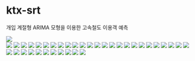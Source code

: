 # ktx-srt
개입 계절형 ARIMA 모형을 이용한 고속철도 이용객 예측

<div>
<img src="https://user-images.githubusercontent.com/55614265/93199406-4f39f500-f789-11ea-947f-f723fc56ecb5.jpg">
</div>

<div>
<img src="https://user-images.githubusercontent.com/55614265/93199532-7a244900-f789-11ea-902f-4b346ab1019e.jpg">
<img src="https://user-images.githubusercontent.com/55614265/93199542-7e506680-f789-11ea-8942-4b1109394a2b.jpg">
<img src="https://user-images.githubusercontent.com/55614265/93199546-7ee8fd00-f789-11ea-9323-f8e9481a7306.jpg">
<img src="https://user-images.githubusercontent.com/55614265/93199548-7f819380-f789-11ea-8551-2e0d5e079a0d.jpg">
<img src="https://user-images.githubusercontent.com/55614265/93199550-801a2a00-f789-11ea-9fb1-bdc35b264295.jpg">
<img src="https://user-images.githubusercontent.com/55614265/93199552-80b2c080-f789-11ea-9125-0e6e4a02e6f7.jpg">
<img src="https://user-images.githubusercontent.com/55614265/93199554-814b5700-f789-11ea-98c0-a278a2cd9f10.jpg">
<img src="https://user-images.githubusercontent.com/55614265/93199559-81e3ed80-f789-11ea-872d-737cd9651654.jpg">
<img src="https://user-images.githubusercontent.com/55614265/93199560-827c8400-f789-11ea-869b-38ed7887d27e.jpg">
<img src="https://user-images.githubusercontent.com/55614265/93199563-827c8400-f789-11ea-95f6-461beb6744f8.jpg">
<img src="https://user-images.githubusercontent.com/55614265/93199565-83151a80-f789-11ea-9ae9-5ceafce8be7a.jpg">
<img src="https://user-images.githubusercontent.com/55614265/93199566-83adb100-f789-11ea-9f05-bc8d402b6c52.jpg">
<img src="https://user-images.githubusercontent.com/55614265/93199567-84464780-f789-11ea-9c99-2b4aaef8a475.jpg">
<img src="https://user-images.githubusercontent.com/55614265/93199570-85777480-f789-11ea-987f-0cc11627a6b5.jpg">
<img src="https://user-images.githubusercontent.com/55614265/93199572-86100b00-f789-11ea-8062-d7d3a2e9efa6.jpg">
<img src="https://user-images.githubusercontent.com/55614265/93199575-86100b00-f789-11ea-88f2-f7878b0471ac.jpg">
<img src="https://user-images.githubusercontent.com/55614265/93199579-86a8a180-f789-11ea-9b81-9d4b4319531e.jpg">
<img src="https://user-images.githubusercontent.com/55614265/93199583-87413800-f789-11ea-9326-ea11f80f84c2.jpg">
<img src="https://user-images.githubusercontent.com/55614265/93199584-87413800-f789-11ea-8b3d-1d7ae3eeb417.jpg">
<img src="https://user-images.githubusercontent.com/55614265/93199585-87d9ce80-f789-11ea-81ad-42383aab3260.jpg">
<img src="https://user-images.githubusercontent.com/55614265/93199589-87d9ce80-f789-11ea-9da4-e079c253d5de.jpg">
<img src="https://user-images.githubusercontent.com/55614265/93199591-88726500-f789-11ea-9b4a-d8d91a634be8.jpg">
<img src="https://user-images.githubusercontent.com/55614265/93199593-890afb80-f789-11ea-8314-89b7ad5fc997.jpg">
<img src="https://user-images.githubusercontent.com/55614265/93199596-890afb80-f789-11ea-9241-76c4190c2265.jpg">
<img src="https://user-images.githubusercontent.com/55614265/93199598-89a39200-f789-11ea-9387-a92df0d12d3b.jpg">
<img src="https://user-images.githubusercontent.com/55614265/93199600-89a39200-f789-11ea-8c4b-a5bc8645683b.jpg">
<img src="https://user-images.githubusercontent.com/55614265/93199601-8a3c2880-f789-11ea-8991-73dc19c1ee29.jpg">
<img src="https://user-images.githubusercontent.com/55614265/93199608-8ad4bf00-f789-11ea-95a5-4f5e80698eab.jpg">
<img src="https://user-images.githubusercontent.com/55614265/93199610-8ad4bf00-f789-11ea-8b74-56188a496e12.jpg">
<img src="https://user-images.githubusercontent.com/55614265/93199612-8b6d5580-f789-11ea-9564-e4cacdb3e84e.jpg">
<img src="https://user-images.githubusercontent.com/55614265/93199616-8b6d5580-f789-11ea-82f2-ad2c1b697fcc.jpg">
<img src="https://user-images.githubusercontent.com/55614265/93199618-8c05ec00-f789-11ea-8b58-911e31a57df2.jpg">
<img src="https://user-images.githubusercontent.com/55614265/93199620-8c9e8280-f789-11ea-937a-a3cc9f0b9fce.jpg">
<img src="https://user-images.githubusercontent.com/55614265/93199623-8c9e8280-f789-11ea-90ed-b92ed2c867e5.jpg">
<img src="https://user-images.githubusercontent.com/55614265/93199626-8d371900-f789-11ea-8f33-271702a3cde7.jpg">
<img src="https://user-images.githubusercontent.com/55614265/93199628-8dcfaf80-f789-11ea-8686-53df522739a5.jpg">
</div>
